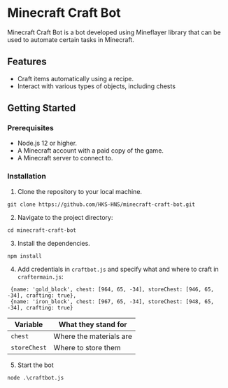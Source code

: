 # Minecraft Craft Bot

Minecraft Craft Bot is a bot developed using Mineflayer library that can be used to automate certain tasks in Minecraft.

## Features

- Craft items automatically using a recipe.
- Interact with various types of objects, including chests

## Getting Started

### Prerequisites

- Node.js 12 or higher.
- A Minecraft account with a paid copy of the game.
- A Minecraft server to connect to.

### Installation

1. Clone the repository to your local machine.
```
git clone https://github.com/HKS-HNS/minecraft-craft-bot.git
```
2. Navigate to the project directory:
```
cd minecraft-craft-bot
```
3. Install the dependencies.
```
npm install
```
4. Add credentials in `craftbot.js` and specify what and where to craft in `craftermain.js`:
```
 {name: 'gold_block', chest: [964, 65, -34], storeChest: [946, 65, -34], crafting: true},
 {name: 'iron_block', chest: [967, 65, -34], storeChest: [948, 65, -34], crafting: true}
```
| Variable | What they stand for |
| -----------| ----------------- |
| `chest`     | Where the materials are |
| `storeChest` | Where to store them |
5. Start the bot
```
node .\craftbot.js
```
